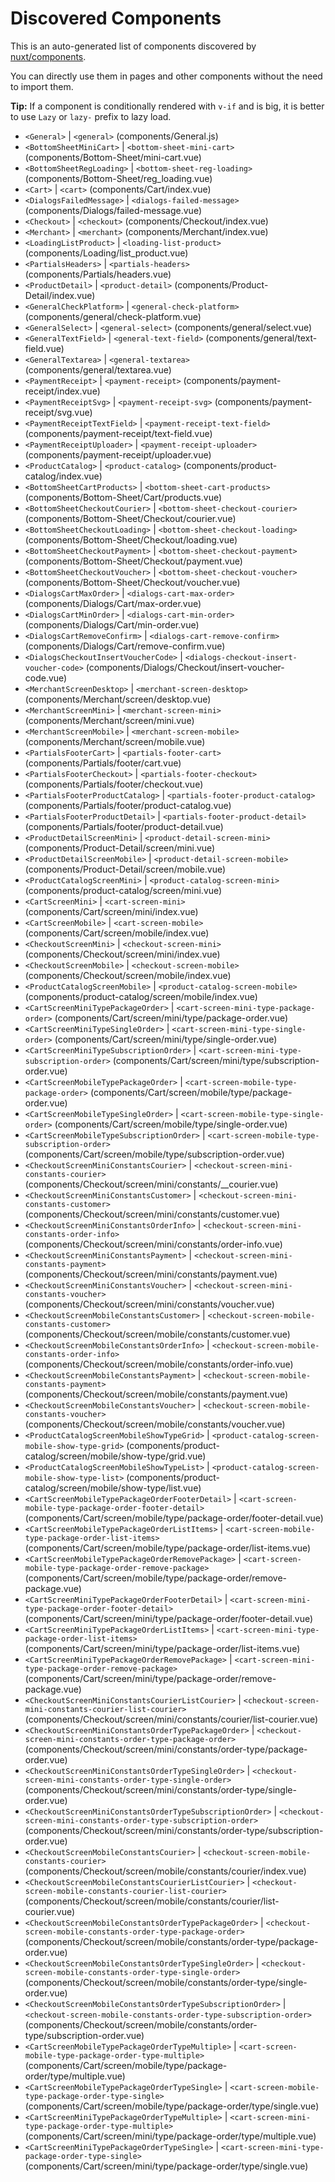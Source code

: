 # Discovered Components

This is an auto-generated list of components discovered by [nuxt/components](https://github.com/nuxt/components).

You can directly use them in pages and other components without the need to import them.

**Tip:** If a component is conditionally rendered with `v-if` and is big, it is better to use `Lazy` or `lazy-` prefix to lazy load.

- `<General>` | `<general>` (components/General.js)
- `<BottomSheetMiniCart>` | `<bottom-sheet-mini-cart>` (components/Bottom-Sheet/mini-cart.vue)
- `<BottomSheetRegLoading>` | `<bottom-sheet-reg-loading>` (components/Bottom-Sheet/reg_loading.vue)
- `<Cart>` | `<cart>` (components/Cart/index.vue)
- `<DialogsFailedMessage>` | `<dialogs-failed-message>` (components/Dialogs/failed-message.vue)
- `<Checkout>` | `<checkout>` (components/Checkout/index.vue)
- `<Merchant>` | `<merchant>` (components/Merchant/index.vue)
- `<LoadingListProduct>` | `<loading-list-product>` (components/Loading/list_product.vue)
- `<PartialsHeaders>` | `<partials-headers>` (components/Partials/headers.vue)
- `<ProductDetail>` | `<product-detail>` (components/Product-Detail/index.vue)
- `<GeneralCheckPlatform>` | `<general-check-platform>` (components/general/check-platform.vue)
- `<GeneralSelect>` | `<general-select>` (components/general/select.vue)
- `<GeneralTextField>` | `<general-text-field>` (components/general/text-field.vue)
- `<GeneralTextarea>` | `<general-textarea>` (components/general/textarea.vue)
- `<PaymentReceipt>` | `<payment-receipt>` (components/payment-receipt/index.vue)
- `<PaymentReceiptSvg>` | `<payment-receipt-svg>` (components/payment-receipt/svg.vue)
- `<PaymentReceiptTextField>` | `<payment-receipt-text-field>` (components/payment-receipt/text-field.vue)
- `<PaymentReceiptUploader>` | `<payment-receipt-uploader>` (components/payment-receipt/uploader.vue)
- `<ProductCatalog>` | `<product-catalog>` (components/product-catalog/index.vue)
- `<BottomSheetCartProducts>` | `<bottom-sheet-cart-products>` (components/Bottom-Sheet/Cart/products.vue)
- `<BottomSheetCheckoutCourier>` | `<bottom-sheet-checkout-courier>` (components/Bottom-Sheet/Checkout/courier.vue)
- `<BottomSheetCheckoutLoading>` | `<bottom-sheet-checkout-loading>` (components/Bottom-Sheet/Checkout/loading.vue)
- `<BottomSheetCheckoutPayment>` | `<bottom-sheet-checkout-payment>` (components/Bottom-Sheet/Checkout/payment.vue)
- `<BottomSheetCheckoutVoucher>` | `<bottom-sheet-checkout-voucher>` (components/Bottom-Sheet/Checkout/voucher.vue)
- `<DialogsCartMaxOrder>` | `<dialogs-cart-max-order>` (components/Dialogs/Cart/max-order.vue)
- `<DialogsCartMinOrder>` | `<dialogs-cart-min-order>` (components/Dialogs/Cart/min-order.vue)
- `<DialogsCartRemoveConfirm>` | `<dialogs-cart-remove-confirm>` (components/Dialogs/Cart/remove-confirm.vue)
- `<DialogsCheckoutInsertVoucherCode>` | `<dialogs-checkout-insert-voucher-code>` (components/Dialogs/Checkout/insert-voucher-code.vue)
- `<MerchantScreenDesktop>` | `<merchant-screen-desktop>` (components/Merchant/screen/desktop.vue)
- `<MerchantScreenMini>` | `<merchant-screen-mini>` (components/Merchant/screen/mini.vue)
- `<MerchantScreenMobile>` | `<merchant-screen-mobile>` (components/Merchant/screen/mobile.vue)
- `<PartialsFooterCart>` | `<partials-footer-cart>` (components/Partials/footer/cart.vue)
- `<PartialsFooterCheckout>` | `<partials-footer-checkout>` (components/Partials/footer/checkout.vue)
- `<PartialsFooterProductCatalog>` | `<partials-footer-product-catalog>` (components/Partials/footer/product-catalog.vue)
- `<PartialsFooterProductDetail>` | `<partials-footer-product-detail>` (components/Partials/footer/product-detail.vue)
- `<ProductDetailScreenMini>` | `<product-detail-screen-mini>` (components/Product-Detail/screen/mini.vue)
- `<ProductDetailScreenMobile>` | `<product-detail-screen-mobile>` (components/Product-Detail/screen/mobile.vue)
- `<ProductCatalogScreenMini>` | `<product-catalog-screen-mini>` (components/product-catalog/screen/mini.vue)
- `<CartScreenMini>` | `<cart-screen-mini>` (components/Cart/screen/mini/index.vue)
- `<CartScreenMobile>` | `<cart-screen-mobile>` (components/Cart/screen/mobile/index.vue)
- `<CheckoutScreenMini>` | `<checkout-screen-mini>` (components/Checkout/screen/mini/index.vue)
- `<CheckoutScreenMobile>` | `<checkout-screen-mobile>` (components/Checkout/screen/mobile/index.vue)
- `<ProductCatalogScreenMobile>` | `<product-catalog-screen-mobile>` (components/product-catalog/screen/mobile/index.vue)
- `<CartScreenMiniTypePackageOrder>` | `<cart-screen-mini-type-package-order>` (components/Cart/screen/mini/type/package-order.vue)
- `<CartScreenMiniTypeSingleOrder>` | `<cart-screen-mini-type-single-order>` (components/Cart/screen/mini/type/single-order.vue)
- `<CartScreenMiniTypeSubscriptionOrder>` | `<cart-screen-mini-type-subscription-order>` (components/Cart/screen/mini/type/subscription-order.vue)
- `<CartScreenMobileTypePackageOrder>` | `<cart-screen-mobile-type-package-order>` (components/Cart/screen/mobile/type/package-order.vue)
- `<CartScreenMobileTypeSingleOrder>` | `<cart-screen-mobile-type-single-order>` (components/Cart/screen/mobile/type/single-order.vue)
- `<CartScreenMobileTypeSubscriptionOrder>` | `<cart-screen-mobile-type-subscription-order>` (components/Cart/screen/mobile/type/subscription-order.vue)
- `<CheckoutScreenMiniConstantsCourier>` | `<checkout-screen-mini-constants-courier>` (components/Checkout/screen/mini/constants/__courier.vue)
- `<CheckoutScreenMiniConstantsCustomer>` | `<checkout-screen-mini-constants-customer>` (components/Checkout/screen/mini/constants/customer.vue)
- `<CheckoutScreenMiniConstantsOrderInfo>` | `<checkout-screen-mini-constants-order-info>` (components/Checkout/screen/mini/constants/order-info.vue)
- `<CheckoutScreenMiniConstantsPayment>` | `<checkout-screen-mini-constants-payment>` (components/Checkout/screen/mini/constants/payment.vue)
- `<CheckoutScreenMiniConstantsVoucher>` | `<checkout-screen-mini-constants-voucher>` (components/Checkout/screen/mini/constants/voucher.vue)
- `<CheckoutScreenMobileConstantsCustomer>` | `<checkout-screen-mobile-constants-customer>` (components/Checkout/screen/mobile/constants/customer.vue)
- `<CheckoutScreenMobileConstantsOrderInfo>` | `<checkout-screen-mobile-constants-order-info>` (components/Checkout/screen/mobile/constants/order-info.vue)
- `<CheckoutScreenMobileConstantsPayment>` | `<checkout-screen-mobile-constants-payment>` (components/Checkout/screen/mobile/constants/payment.vue)
- `<CheckoutScreenMobileConstantsVoucher>` | `<checkout-screen-mobile-constants-voucher>` (components/Checkout/screen/mobile/constants/voucher.vue)
- `<ProductCatalogScreenMobileShowTypeGrid>` | `<product-catalog-screen-mobile-show-type-grid>` (components/product-catalog/screen/mobile/show-type/grid.vue)
- `<ProductCatalogScreenMobileShowTypeList>` | `<product-catalog-screen-mobile-show-type-list>` (components/product-catalog/screen/mobile/show-type/list.vue)
- `<CartScreenMobileTypePackageOrderFooterDetail>` | `<cart-screen-mobile-type-package-order-footer-detail>` (components/Cart/screen/mobile/type/package-order/footer-detail.vue)
- `<CartScreenMobileTypePackageOrderListItems>` | `<cart-screen-mobile-type-package-order-list-items>` (components/Cart/screen/mobile/type/package-order/list-items.vue)
- `<CartScreenMobileTypePackageOrderRemovePackage>` | `<cart-screen-mobile-type-package-order-remove-package>` (components/Cart/screen/mobile/type/package-order/remove-package.vue)
- `<CartScreenMiniTypePackageOrderFooterDetail>` | `<cart-screen-mini-type-package-order-footer-detail>` (components/Cart/screen/mini/type/package-order/footer-detail.vue)
- `<CartScreenMiniTypePackageOrderListItems>` | `<cart-screen-mini-type-package-order-list-items>` (components/Cart/screen/mini/type/package-order/list-items.vue)
- `<CartScreenMiniTypePackageOrderRemovePackage>` | `<cart-screen-mini-type-package-order-remove-package>` (components/Cart/screen/mini/type/package-order/remove-package.vue)
- `<CheckoutScreenMiniConstantsCourierListCourier>` | `<checkout-screen-mini-constants-courier-list-courier>` (components/Checkout/screen/mini/constants/courier/list-courier.vue)
- `<CheckoutScreenMiniConstantsOrderTypePackageOrder>` | `<checkout-screen-mini-constants-order-type-package-order>` (components/Checkout/screen/mini/constants/order-type/package-order.vue)
- `<CheckoutScreenMiniConstantsOrderTypeSingleOrder>` | `<checkout-screen-mini-constants-order-type-single-order>` (components/Checkout/screen/mini/constants/order-type/single-order.vue)
- `<CheckoutScreenMiniConstantsOrderTypeSubscriptionOrder>` | `<checkout-screen-mini-constants-order-type-subscription-order>` (components/Checkout/screen/mini/constants/order-type/subscription-order.vue)
- `<CheckoutScreenMobileConstantsCourier>` | `<checkout-screen-mobile-constants-courier>` (components/Checkout/screen/mobile/constants/courier/index.vue)
- `<CheckoutScreenMobileConstantsCourierListCourier>` | `<checkout-screen-mobile-constants-courier-list-courier>` (components/Checkout/screen/mobile/constants/courier/list-courier.vue)
- `<CheckoutScreenMobileConstantsOrderTypePackageOrder>` | `<checkout-screen-mobile-constants-order-type-package-order>` (components/Checkout/screen/mobile/constants/order-type/package-order.vue)
- `<CheckoutScreenMobileConstantsOrderTypeSingleOrder>` | `<checkout-screen-mobile-constants-order-type-single-order>` (components/Checkout/screen/mobile/constants/order-type/single-order.vue)
- `<CheckoutScreenMobileConstantsOrderTypeSubscriptionOrder>` | `<checkout-screen-mobile-constants-order-type-subscription-order>` (components/Checkout/screen/mobile/constants/order-type/subscription-order.vue)
- `<CartScreenMobileTypePackageOrderTypeMultiple>` | `<cart-screen-mobile-type-package-order-type-multiple>` (components/Cart/screen/mobile/type/package-order/type/multiple.vue)
- `<CartScreenMobileTypePackageOrderTypeSingle>` | `<cart-screen-mobile-type-package-order-type-single>` (components/Cart/screen/mobile/type/package-order/type/single.vue)
- `<CartScreenMiniTypePackageOrderTypeMultiple>` | `<cart-screen-mini-type-package-order-type-multiple>` (components/Cart/screen/mini/type/package-order/type/multiple.vue)
- `<CartScreenMiniTypePackageOrderTypeSingle>` | `<cart-screen-mini-type-package-order-type-single>` (components/Cart/screen/mini/type/package-order/type/single.vue)
